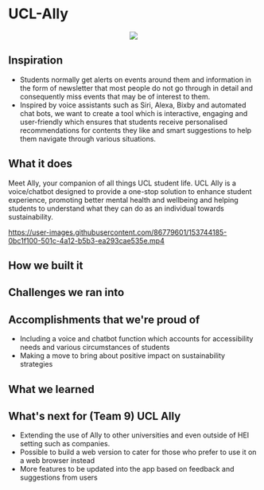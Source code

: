 # UCL-Ally
<p align="center">
  <img src="https://user-images.githubusercontent.com/86779601/153743913-cdcc3eeb-b6c3-450e-a775-afcc1252b3e6.png">
</p>

## Inspiration
- Students normally get alerts on events around them and information in the form of newsletter that most people do not go through in detail and consequently miss events that may be of interest to them.
- Inspired by voice assistants such as Siri, Alexa, Bixby and automated chat bots, we want to create a tool which is interactive, engaging and user-friendly which ensures that students receive personalised recommendations for contents they like and smart suggestions to help them navigate through various situations.

## What it does
Meet Ally, your companion of all things UCL student life. 
UCL Ally is a voice/chatbot designed to provide a one-stop solution to enhance student experience, promoting better mental health and wellbeing and helping students to understand what they can do as an individual towards sustainability.



https://user-images.githubusercontent.com/86779601/153744185-0bc1f100-501c-4a12-b5b3-ea293cae535e.mp4



## How we built it

## Challenges we ran into

## Accomplishments that we're proud of
- Including a voice and chatbot function which accounts for accessibility needs and various circumstances of students
- Making a move to bring about positive impact on sustainability strategies

## What we learned

## What's next for (Team 9) UCL Ally
- Extending the use of Ally to other universities and even outside of HEI setting such as companies.
- Possible to build a web version to cater for those who prefer to use it on a web browser instead
- More features to be updated into the app based on feedback and suggestions from users



